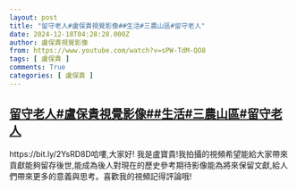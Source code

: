 ```yaml
---
layout: post
title: "留守老人#盧保貴視覺影像##生活#三農山區#留守老人"
date: 2024-12-18T04:28:28.000Z
author: 盧保貴視覺影像
from: https://www.youtube.com/watch?v=sPW-TdM-QO8
tags: [ 盧保貴 ]
comments: True
categories: [ 盧保貴 ]
---
```

<!--1734496108000-->
[留守老人#盧保貴視覺影像##生活#三農山區#留守老人](https://www.youtube.com/watch?v=sPW-TdM-QO8)
------

<div>
https://bit.ly/2YsRD8D哈嘍,大家好! 我是盧寶貴!我拍攝的視頻希望能給大家帶來貢獻能夠留存後世,能成為後人對現在的歷史參考期待影像能為將來保留文獻,給人們帶來更多的意義與思考。喜歡我的視頻記得評論哦!
</div>
